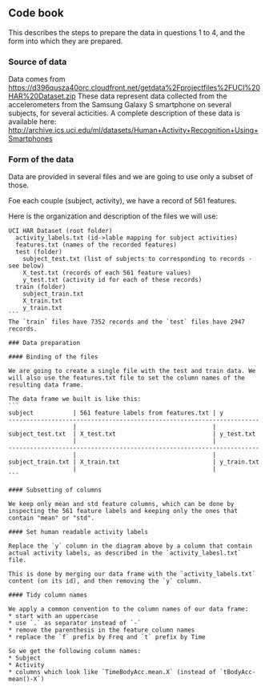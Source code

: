 ## Code book

This describes the steps to prepare the data in questions 1 to 4, and the form into which they are prepared.

### Source of data

Data comes from https://d396qusza40orc.cloudfront.net/getdata%2Fprojectfiles%2FUCI%20HAR%20Dataset.zip 
These data represent data collected from the accelerometers from the Samsung Galaxy S smartphone on several subjects, for several acticities.
A complete description of these data is available here: http://archive.ics.uci.edu/ml/datasets/Human+Activity+Recognition+Using+Smartphones

### Form of the data

Data are provided in several files and we are going to use only a subset of those.

Foe each couple (subject, activity), we have a record of 561 features.

Here is the organization and description of the files we will use:
````
UCI HAR Dataset (root folder)
  activity_labels.txt (id->lable mapping for subject activities)
  features.txt (names of the recorded features)
  test (folder)
    subject_test.txt (list of subjects to corresponding to records - see below)
    X_test.txt (records of each 561 feature values)
    y_test.txt (activity id for each of these records)
  train (folder)
    subject_train.txt
    X_train.txt
    y_train.txt
```
The `train` files have 7352 records and the `test` files have 2947 records.

### Data preparation

#### Binding of the files

We are going to create a single file with the test and train data. We will also use the features.txt file to set the column names of the resulting data frame.

The data frame we built is like this:
```
subject           | 561 feature labels from features.txt | y
----------------------------------------------------------------------
                  |                                      |
subject_test.txt  | X_test.txt                           | y_test.txt
                  |                                      |      
----------------------------------------------------------------------
                  |                                      |
subject_train.txt | X_train.txt                          | y_train.txt
                  |                                      |
```

#### Subsetting of columns

We keep only mean and std feature columns, which can be done by inspecting the 561 feature labels and keeping only the ones that contain "mean" or "std".

#### Set human readable activity labels

Replace the `y` column in the diagram above by a column that contain actual activity labels, as described in the `activity_labesl.txt` file.

This is done by merging our data frame with the `activity_labels.txt` content (on its id), and then removing the `y` column.

#### Tidy column names

We apply a common convention to the column names of our data frame:
* start with an uppercase
* use `.` as separator instead of `-`
* remove the parenthesis in the feature column names
* replace the `f` prefix by Freq and `t` prefix by Time

So we get the following column names:
* Subject
* Activity
* columns which look like `TimeBodyAcc.mean.X` (instead of `tBodyAcc-mean()-X`)







